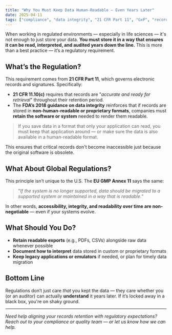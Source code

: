 ```yaml
---
title: "Why You Must Keep Data Human-Readable — Even Years Later"
date: 2025-04-11
tags: ["compliance", "data integrity", "21 CFR Part 11", "GxP", "records retention"]
---
```


When working in regulated environments — especially in life sciences — it's not enough to just store your data. **You must store it in a way that ensures it can be read, interpreted, and audited years down the line.** This is more than a best practice — it’s a regulatory requirement.

## What’s the Regulation?

This requirement comes from **21 CFR Part 11**, which governs electronic records and signatures. Specifically:

- **21 CFR 11.10(c)** requires that records are "*accurate and ready for retrieval*" throughout their retention period.
- The **FDA’s 2018 guidance on data integrity** reinforces that if records are stored in **non-human-readable or proprietary formats**, companies must **retain the software or system** needed to render them readable.

> If you save data in a format that only your application can read, you must keep that application around — or make sure the data is also available in a human-readable format.

This ensures that critical records don't become inaccessible just because the original software is obsolete.

## What About Global Regulations?

This principle isn’t unique to the U.S. The **EU GMP Annex 11** says the same:

> "*If the system is no longer supported, data should be migrated to a supported system or maintained in a way that is readable.*"

In other words, **accessibility, integrity, and readability over time are non-negotiable** — even if your systems evolve.

## What Should You Do?

- **Retain readable exports** (e.g., PDFs, CSVs) alongside raw data whenever possible  
- **Document how to interpret** data stored in custom or proprietary formats  
- **Keep legacy applications or emulators** if needed, or plan for timely data migration

## Bottom Line

Regulations don’t just care *that* you kept the data — they care whether you (or an auditor) can actually **understand** it years later. If it’s locked away in a black box, you're on shaky ground.

---

*Need help aligning your records retention with regulatory expectations? Reach out to your compliance or quality team — or let us know how we can help.*
